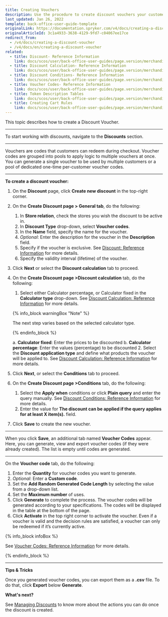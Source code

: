 ```yaml
---
title: Creating Vouchers
description: Use the procedure to create discount vouchers your customer can redeem during checkout.
last_updated: Jan 26, 2022
template: back-office-user-guide-template
originalLink: https://documentation.spryker.com/v4/docs/creating-a-discount-voucher
originalArticleId: 3c1a4933-3638-4129-9fd7-c04067ee17ce
redirect_from:
  - /v4/docs/creating-a-discount-voucher
  - /v4/docs/en/creating-a-discount-voucher
related:
  - title: Discount- Reference Information
    link: docs/scos/user/back-office-user-guides/page.version/merchandising/discount/references/discount-reference-information.html
  - title: Discount Calculation- Reference Information
    link: docs/scos/user/back-office-user-guides/page.version/merchandising/discount/references/discount-calculation-reference-information.html
  - title: Discount Conditions- Reference Information
    link: docs/scos/user/back-office-user-guides/page.version/merchandising/discount/references/discount-conditions-reference-information.html
  - title: Voucher Codes- Reference Information
    link: docs/scos/user/back-office-user-guides/page.version/merchandising/discount/references/voucher-codes-reference-information.html
  - title: Token Description Tables
    link: docs/scos/user/back-office-user-guides/page.version/merchandising/discount/references/token-description-tables.html
  - title: Creating Cart Rules
    link: docs/scos/user/back-office-user-guides/page.version/merchandising/discount/creating-cart-rules.html
---
```


This topic describes how to create a Discount Voucher.
***
To start working with discounts, navigate to the **Discounts** section.
***
Vouchers are codes that customers can redeem during checkout. Voucher codes are grouped into pools to apply logic to multiple vouchers at once. You can generate a single voucher to be used by multiple customers or a pool of dedicated one-time per-customer voucher codes.
***
**To create a discount voucher:**
1. On the **Discount** page, click **Create new discount** in the top-right corner.
2. On the **Create Discount page > General tab**, do the following:
    1. In **Store relation**, check the stores you wish the discount to be active in.
    2. In **Discount Type** drop-down, select **Voucher codes**.
    3. In the **Name** field, specify the name for the voucher.
    4. _Optional_: Enter the description for the voucher in the **Description** field.
    5. Specify if the voucher is exclusive. See [Discount: Reference Information](/docs/scos/user/back-office-user-guides/{{page.version}}/merchandising/discount/references/discount-reference-information.html) for more details.
    6. Specify the validity interval (lifetime) of the voucher.
 3. Click **Next** or select the **Discount calculation** tab to proceed.
 4. On the **Create Discount page >Discount calculation** tab, do the following:
    1.  Select either Calculator percentage, or Calculator fixed in the **Calculator type** drop-down. See [Discount Calculation: Reference Information](/docs/scos/user/back-office-user-guides/{{page.version}}/merchandising/discount/references/discount-calculation-reference-information.html) for more details.

    {% info_block warningBox "Note" %}

    The next step varies based on the selected calculator type.

    {% endinfo_block %}

    a. **Calculator fixed**: Enter the prices to be discounted
    b.  **Calculator percentage**: Enter the values (percentage) to be discounted
    2. Select the **Discount application type** and define what products the voucher will be applied to. See [Discount Calculation: Reference Information](/docs/scos/user/back-office-user-guides/{{page.version}}/merchandising/discount/references/discount-calculation-reference-information.html) for more details.
 5. Click **Next**, or select the **Conditions** tab to proceed.
 6. On the **Create Discount page >Conditions** tab, do the following:
    1. Select the **Apply when** conditions or click **Plain query** and enter the  query manually. See [Discount Conditions: Reference Information](/docs/scos/user/back-office-user-guides/{{page.version}}/merchandising/discount/references/discount-conditions-reference-information.html) for more details.
    2. Enter the value for **The discount can be applied if the query applies for at least X item(s).** field.
7. Click **Save** to create the new voucher.
***

When you click **Save**, an additional tab named **Voucher Codes** appear. Here, you can generate, view and export voucher codes (if they were already created).
The list is empty until codes are generated.

***

On the **Voucher code** tab, do the following:
1. Enter the **Quantity** for voucher codes you want to generate.
2. _Optional_: Enter a **Custom code**.
3. Set the **Add Random Generated Code Length** by selecting the value from a drop-down list.
4. Set the **Maximum number** of uses.
5. Click **Generate** to complete the process.
    The voucher codes will be generated according to your specifications. The codes will be displayed in the table at the bottom of the page.
5. Click **Activate** in the top right corner to activate the voucher.
Even if a voucher is valid and the decision rules are satisfied, a voucher can only be redeemed if it’s currently active.

{% info_block infoBox %}

See [Voucher Codes: Reference Information](/docs/scos/user/back-office-user-guides/{{page.version}}/merchandising/discount/references/voucher-codes-reference-information.html) for more details.

{% endinfo_block %}

***

**Tips & Tricks**

Once you generated voucher codes, you can export them as a **.csv** file.
To do that, click **Export** below **Generate**.

**What's next?**

See [Managing Discounts](/docs/scos/user/back-office-user-guides/{{page.version}}/merchandising/discount/managing-discounts.html) to know more about the actions you can do once the discount is created.
